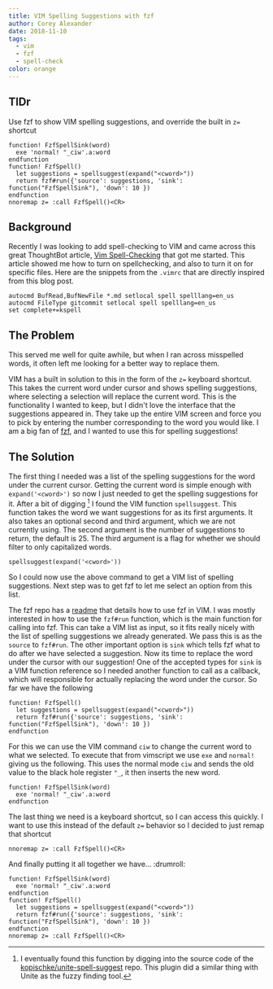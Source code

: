 ```yaml
---
title: VIM Spelling Suggestions with fzf
author: Corey Alexander
date: 2018-11-10
tags:
  - vim
  - fzf
  - spell-check
color: orange
---
```


## TlDr

 Use fzf to show VIM spelling suggestions, and override the built in `z=` shortcut

```vimscript
function! FzfSpellSink(word)
  exe 'normal! "_ciw'.a:word
endfunction
function! FzfSpell()
  let suggestions = spellsuggest(expand("<cword>"))
  return fzf#run({'source': suggestions, 'sink': function("FzfSpellSink"), 'down': 10 })
endfunction
nnoremap z= :call FzfSpell()<CR>
```

## Background

Recently I was looking to add spell-checking to VIM and came across this great ThoughtBot article, [Vim Spell-Checking](https://robots.thoughtbot.com/vim-spell-checking) that got me started.
This article showed me how to turn on spellchecking, and also to turn it on for specific files. Here are the snippets from the `.vimrc` that are directly inspired from this blog post.

```vimscript
autocmd BufRead,BufNewFile *.md setlocal spell spelllang=en_us
autocmd FileType gitcommit setlocal spell spelllang=en_us
set complete+=kspell
```

## The Problem

This served me well for quite awhile, but when I ran across misspelled words, it often left me looking for a better way to replace them.

VIM has a built in solution to this in the form of the `z=` keyboard shortcut. This takes the current word under cursor and shows spelling suggestions, where selecting a selection will replace the current word. This is the functionality I wanted to keep, but I didn't love the interface that the suggestions appeared in. They take up the entire VIM screen and force you to pick by entering the number corresponding to the word you would like. I am a big fan of [fzf](https://github.com/junegunn/fzf), and I wanted to use this for spelling suggestions!

## The Solution

The first thing I needed was a list of the spelling suggestions for the word under the current cursor. Getting the current word is simple enough with `expand('<cword>')` so now I just needed to get the spelling suggestions for it.
After a bit of digging [^1] I found the VIM function `spellsuggest`. This function takes the word we want suggestions for as its first arguments. It also takes an optional second and third argument, which we are not currently using. The second argument is the number of suggestions to return, the default is 25. The third argument is a flag for whether we should filter to only capitalized words.

```vimscript
spellsuggest(expand('<cword>'))
```

So I could now use the above command to get a VIM list of spelling suggestions. Next step was to get fzf to let me select an option from this list.

The fzf repo has a [readme](https://github.com/junegunn/fzf/blob/master/README-VIM.md#fzfrun) that details how to use fzf in VIM. I was mostly interested in how to use the `fzf#run` function, which is the main function for calling into fzf. This can take a VIM list as input, so it fits really nicely with the list of spelling suggestions we already generated. We pass this is as the `source` to `fzf#run`. The other important option is `sink` which tells fzf what to do after we have selected a suggestion. Now its time to replace the word under the cursor with our suggestion! One of the accepted types for `sink` is a VIM function reference so I needed another function to call as a callback, which will responsible for actually replacing the word under the cursor. So far we have the following

```vimscript
function! FzfSpell()
  let suggestions = spellsuggest(expand("<cword>"))
  return fzf#run({'source': suggestions, 'sink': function("FzfSpellSink"), 'down': 10 })
endfunction
```

For this we can use the VIM command `ciw` to change the current word to what we selected. To execute that from vimscript we use `exe` and `normal!` giving us the following. This uses the normal mode `ciw` and sends the old value to the black hole register `"_`, it then inserts the new word.

```vimscript
function! FzfSpellSink(word)
  exe 'normal! "_ciw'.a:word
endfunction
```

The last thing we need is a keyboard shortcut, so I can access this quickly. I want to use this instead of the default `z=` behavior so I decided to just remap that shortcut

```vimscript
nnoremap z= :call FzfSpell()<CR>
```

And finally putting it all together we have... :drumroll:

```vimscript
function! FzfSpellSink(word)
  exe 'normal! "_ciw'.a:word
endfunction
function! FzfSpell()
  let suggestions = spellsuggest(expand("<cword>"))
  return fzf#run({'source': suggestions, 'sink': function("FzfSpellSink"), 'down': 10 })
endfunction
nnoremap z= :call FzfSpell()<CR>
```

[^1]: I eventually found this function by digging into the source code of the [kopischke/unite-spell-suggest](https://github.com/kopischke/unite-spell-suggest/blob/master/autoload/unite/sources/spell_suggest.vim) repo. This plugin did a similar thing with Unite as the fuzzy finding tool.
